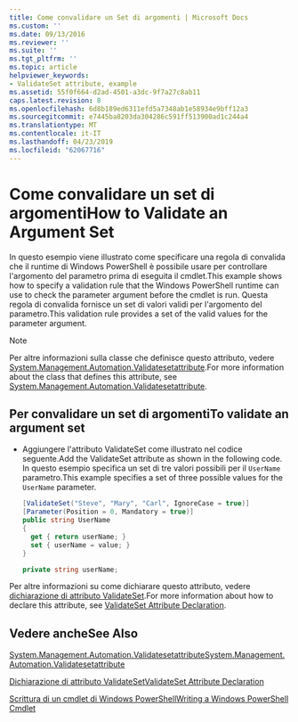 ```yaml
---
title: Come convalidare un Set di argomenti | Microsoft Docs
ms.custom: ''
ms.date: 09/13/2016
ms.reviewer: ''
ms.suite: ''
ms.tgt_pltfrm: ''
ms.topic: article
helpviewer_keywords:
- ValidateSet attribute, example
ms.assetid: 55f0f664-d2ad-4501-a3dc-9f7a27c8ab11
caps.latest.revision: 8
ms.openlocfilehash: 6d8b189ed6311efd5a7348ab1e58934e9bff12a3
ms.sourcegitcommit: e7445ba8203da304286c591ff513900ad1c244a4
ms.translationtype: MT
ms.contentlocale: it-IT
ms.lasthandoff: 04/23/2019
ms.locfileid: "62067716"
---
```

# <a name="how-to-validate-an-argument-set"></a><span data-ttu-id="3a6d2-102">Come convalidare un set di argomenti</span><span class="sxs-lookup"><span data-stu-id="3a6d2-102">How to Validate an Argument Set</span></span>

<span data-ttu-id="3a6d2-103">In questo esempio viene illustrato come specificare una regola di convalida che il runtime di Windows PowerShell è possibile usare per controllare l'argomento del parametro prima di eseguita il cmdlet.</span><span class="sxs-lookup"><span data-stu-id="3a6d2-103">This example shows how to specify a validation rule that the Windows PowerShell runtime can use to check the parameter argument before the cmdlet is run.</span></span> <span data-ttu-id="3a6d2-104">Questa regola di convalida fornisce un set di valori validi per l'argomento del parametro.</span><span class="sxs-lookup"><span data-stu-id="3a6d2-104">This validation rule provides a set of the valid values for the parameter argument.</span></span>

> [!NOTE]
> <span data-ttu-id="3a6d2-105">Per altre informazioni sulla classe che definisce questo attributo, vedere [System.Management.Automation.Validatesetattribute](/dotnet/api/System.Management.Automation.ValidateSetAttribute).</span><span class="sxs-lookup"><span data-stu-id="3a6d2-105">For more information about the class that defines this attribute, see [System.Management.Automation.Validatesetattribute](/dotnet/api/System.Management.Automation.ValidateSetAttribute).</span></span>

## <a name="to-validate-an-argument-set"></a><span data-ttu-id="3a6d2-106">Per convalidare un set di argomenti</span><span class="sxs-lookup"><span data-stu-id="3a6d2-106">To validate an argument set</span></span>

- <span data-ttu-id="3a6d2-107">Aggiungere l'attributo ValidateSet come illustrato nel codice seguente.</span><span class="sxs-lookup"><span data-stu-id="3a6d2-107">Add the ValidateSet attribute as shown in the following code.</span></span> <span data-ttu-id="3a6d2-108">In questo esempio specifica un set di tre valori possibili per il `UserName` parametro.</span><span class="sxs-lookup"><span data-stu-id="3a6d2-108">This example specifies a set of three possible values for the `UserName` parameter.</span></span>

    ```csharp
    [ValidateSet("Steve", "Mary", "Carl", IgnoreCase = true)]
    [Parameter(Position = 0, Mandatory = true)]
    public string UserName
    {
      get { return userName; }
      set { userName = value; }
    }

    private string userName;
    ```

<span data-ttu-id="3a6d2-109">Per altre informazioni su come dichiarare questo attributo, vedere [dichiarazione di attributo ValidateSet](./validateset-attribute-declaration.md).</span><span class="sxs-lookup"><span data-stu-id="3a6d2-109">For more information about how to declare this attribute, see [ValidateSet Attribute Declaration](./validateset-attribute-declaration.md).</span></span>

## <a name="see-also"></a><span data-ttu-id="3a6d2-110">Vedere anche</span><span class="sxs-lookup"><span data-stu-id="3a6d2-110">See Also</span></span>

[<span data-ttu-id="3a6d2-111">System.Management.Automation.Validatesetattribute</span><span class="sxs-lookup"><span data-stu-id="3a6d2-111">System.Management.Automation.Validatesetattribute</span></span>](/dotnet/api/System.Management.Automation.ValidateSetAttribute)

[<span data-ttu-id="3a6d2-112">Dichiarazione di attributo ValidateSet</span><span class="sxs-lookup"><span data-stu-id="3a6d2-112">ValidateSet Attribute Declaration</span></span>](./validateset-attribute-declaration.md)

[<span data-ttu-id="3a6d2-113">Scrittura di un cmdlet di Windows PowerShell</span><span class="sxs-lookup"><span data-stu-id="3a6d2-113">Writing a Windows PowerShell Cmdlet</span></span>](./writing-a-windows-powershell-cmdlet.md)
